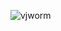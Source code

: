 ![vjworm](https://github.com/yuankong666/Ultimate-RAT-Collection/assets/128066597/1c35e153-f8f0-49aa-a807-2f5bc747a8fe)

